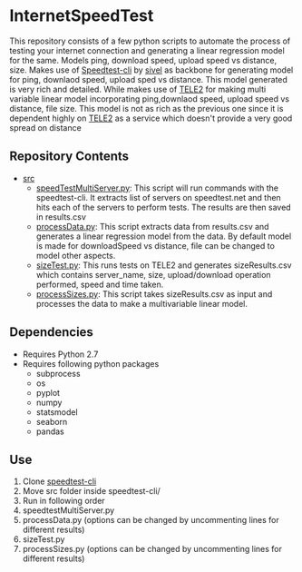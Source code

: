 # InternetSpeedTest

This repository consists of a few python scripts to automate the process of testing your internet connection and generating a linear regression model for the same. Models ping, download speed, upload speed vs distance, size.
Makes use of [Speedtest-cli](https://github.com/sivel/speedtest-cli) by [sivel](https://github.com/sivel/) as backbone for generating model for ping, downlaod speed, upload sped vs distance. This model generated is very rich and detailed.
While makes use of [TELE2](http://speedtest.tele2.net/) for making multi variable linear model incorporating ping,downlaod speed, upload speed vs distance, file size. This model is not as rich as the previous one since it is dependent highly on [TELE2](http://speedtest.tele2.net/) as a service which doesn't provide a very good spread on distance

## Repository Contents
* [src](https://github.com/gupta409/InternetSpeedTest/blob/master/src)
  * [speedTestMultiServer.py](https://github.com/gupta409/InternetSpeedTest/blob/master/src/sizeTest.py): This script will run commands with the speedtest-cli. It extracts list of servers on speedtest.net and then hits each of the servers to perform tests. The results are then saved in results.csv
  * [processData.py](https://github.com/gupta409/InternetSpeedTest/blob/master/src/processData.py): This script extracts data from results.csv and generates a linear regression model from the data. By default model is made for downloadSpeed vs distance, file can be changed to model other aspects. 
  * [sizeTest.py](https://github.com/gupta409/InternetSpeedTest/blob/master/src/sizeTest.py): This runs tests on TELE2 and generates sizeResults.csv which contains server_name, size, upload/download operation performed, speed and time taken.
  * [processSizes.py](https://github.com/gupta409/InternetSpeedTest/blob/master/src/processSizes.py): This script takes sizeResults.csv as input and processes the data to make a multivariable linear model.
  
## Dependencies
* Requires Python 2.7
* Requires following python packages
  * subprocess
  * os
  * pyplot
  * numpy
  * statsmodel
  * seaborn
  * pandas

## Use
1. Clone [speedtest-cli](https://github.com/sivel/speedtest-cli)
2. Move src folder inside speedtest-cli/
3. Run in following order
  1. speedtestMultiServer.py
  2. processData.py (options can be changed by uncommenting lines for different results)
  3. sizeTest.py
  4. processSizes.py (options can be changed by uncommenting lines for different results)
  





